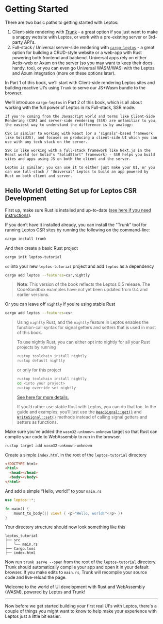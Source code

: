 # Getting Started

There are two basic paths to getting started with Leptos:

1. Client-side rendering with [Trunk](https://trunkrs.dev/) - a great option if you just want to make a snappy website with Leptos, or work with a pre-existing server or 3rd-party API's.
2. Full-stack / Universal server-side rendering with [`cargo-leptos`](https://github.com/leptos-rs/cargo-leptos) - a great option for building a CRUD-style website or a web-app with Rust powering both frontend and backend. Universal apps rely on either Actix-web or Axum on the server (so you may want to keep their docs handy, too), or you can even go Universal WASM/WASI with the Leptos and Axum integration (more on these options later).

In Part 1 of this book, we'll start with Client-side rendering  Leptos sites and building reactive UI's using `Trunk` to serve our JS+Wasm bundle to the browser.

We’ll introduce `cargo-leptos` in Part 2 of this book, which is all about working with the full power of Leptos in its Full-stack, SSR mode.

```admonish note
If you're coming from the Javascript world and terms like Client-Side Rendering (CSR) and server-side rendering (SSR) are unfamiliar to you, the easiest way to understand the difference is by analogy:

CSR is similar to working with React (or a 'signals'-based framework like SolidJS), and focuses on producing a client-side UI which you can use with any tech stack on the server.

SSR is like working with a full-stack framework like Next.js in the React world (or Solid's "SolidStart" framework) - SSR helps you build sites and apps using JS on both the client and the server.

Leptos is similar: you can use it to either just make your UI, or you can use full-stack / 'Universal' Leptos to build an app powered by Rust on both client and server.

```

## Hello World! Getting Set up for Leptos CSR Development

First up, make sure Rust is installed and up-to-date ([see here if you need instructions](https://www.rust-lang.org/tools/install)).

If you don’t have it installed already, you can install the "Trunk" tool for running Leptos CSR sites by running the following on the command-line:

```bash
cargo install trunk
```

And then create a basic Rust project

```bash
cargo init leptos-tutorial
```

`cd` into your new `leptos-tutorial` project and add `leptos` as a dependency

```bash
cargo add leptos --features=csr,nightly
```

> **Note**: This version of the book reflects the Leptos 0.5 release. The CodeSandbox examples have not yet been updated from 0.4 and earlier versions.

Or you can leave off `nightly` if you're using stable Rust

```bash
cargo add leptos --features=csr
```

> Using `nightly` Rust, and the `nightly` feature in Leptos enables the function-call syntax for signal getters and setters that is used in most of this book.
>
> To use nightly Rust, you can either opt into nightly for all your Rust projects by running
>
> ```bash
> rustup toolchain install nightly
> rustup default nightly
> ```
>
> or only for this project
>
> ```bash
> rustup toolchain install nightly
> cd <into your project>
> rustup override set nightly
> ```
>
> [See here for more details.](https://doc.rust-lang.org/book/appendix-07-nightly-rust.html)
>
> If you’d rather use stable Rust with Leptos, you can do that too. In the guide and examples, you’ll just use the [`ReadSignal::get()`](https://docs.rs/leptos/latest/leptos/struct.ReadSignal.html#impl-SignalGet%3CT%3E-for-ReadSignal%3CT%3E) and [`WriteSignal::set()`](https://docs.rs/leptos/latest/leptos/struct.WriteSignal.html#impl-SignalGet%3CT%3E-for-ReadSignal%3CT%3E) methods instead of calling signal getters and setters as functions.

Make sure you've added the `wasm32-unknown-unknown` target so that Rust can compile your code to WebAssembly to run in the browser.

```bash
rustup target add wasm32-unknown-unknown
```

Create a simple `index.html` in the root of the `leptos-tutorial` directory

```html
<!DOCTYPE html>
<html>
  <head></head>
  <body></body>
</html>
```

And add a simple “Hello, world!” to your `main.rs`

```rust
use leptos::*;

fn main() {
    mount_to_body(|| view! { <p>"Hello, world!"</p> })
}
```

Your directory structure should now look something like this

```
leptos_tutorial
├── src
│   └── main.rs
├── Cargo.toml
├── index.html
```

Now run `trunk serve --open` from the root of the `leptos-tutorial` directory.
Trunk should automatically compile your app and open it in your default browser.
If you make edits to `main.rs`, Trunk will recompile your source code and
live-reload the page.


Welcome to the world of UI development with Rust and WebAssembly (WASM), powered by Leptos and Trunk!

---

Now before we get started building your first real UI's with Leptos, there's a couple of things you might want to know to help make your experience with Leptos just a little bit easier.